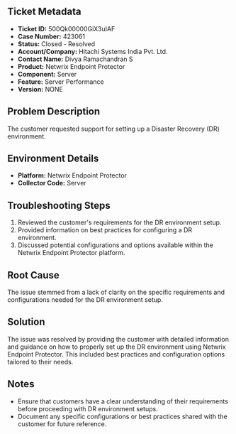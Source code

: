 ## Ticket Metadata
- **Ticket ID:** 500Qk00000GiX3uIAF
- **Case Number:** 423061
- **Status:** Closed - Resolved
- **Account/Company:** Hitachi Systems India Pvt. Ltd.
- **Contact Name:** Divya Ramachandran S
- **Product:** Netwrix Endpoint Protector
- **Component:** Server
- **Feature:** Server Performance
- **Version:** NONE

## Problem Description
The customer requested support for setting up a Disaster Recovery (DR) environment.

## Environment Details
- **Platform:** Netwrix Endpoint Protector
- **Collector Code:** Server

## Troubleshooting Steps
1. Reviewed the customer's requirements for the DR environment setup.
2. Provided information on best practices for configuring a DR environment.
3. Discussed potential configurations and options available within the Netwrix Endpoint Protector platform.

## Root Cause
The issue stemmed from a lack of clarity on the specific requirements and configurations needed for the DR environment setup.

## Solution
The issue was resolved by providing the customer with detailed information and guidance on how to properly set up the DR environment using Netwrix Endpoint Protector. This included best practices and configuration options tailored to their needs.

## Notes
- Ensure that customers have a clear understanding of their requirements before proceeding with DR environment setups.
- Document any specific configurations or best practices shared with the customer for future reference.
